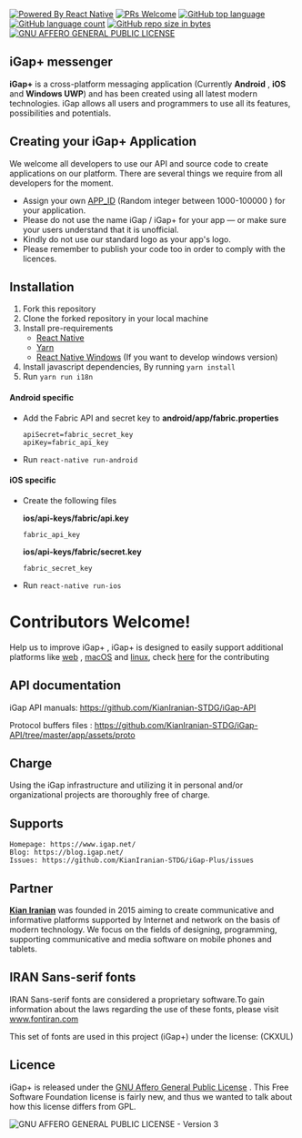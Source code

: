 [![Powered By React Native](https://img.shields.io/badge/PoweredBy-ReactNative-blue.svg)](https://facebook.github.io/react-native/)
[![PRs Welcome](https://img.shields.io/badge/PRs-welcome-brightgreen.svg)](https://github.com/KianIranian-STDG/iGap-Plus/pulls)
[![GitHub top language](https://img.shields.io/github/languages/top/RooyeKhat-Media/iGap-Plus.svg)](#)
[![GitHub language count](https://img.shields.io/github/languages/count/RooyeKhat-Media/iGap-Plus.svg)](#)
[![GitHub repo size in bytes](https://img.shields.io/github/repo-size/RooyeKhat-Media/iGap-Plus.svg)](#)
[![GNU AFFERO GENERAL PUBLIC LICENSE](https://img.shields.io/github/license/RooyeKhat-Media/iGap-Plus.svg)](LICENSE)

## iGap+ messenger
**iGap+** is a cross-platform messaging application (Currently **Android** , **iOS** and **Windows UWP**) and has been created using all latest modern technologies. iGap allows all users and programmers to use all its features, possibilities and potentials.

## Creating your iGap+ Application
We welcome all developers to use our API and source code to create applications on our platform. There are several things we require from all developers for the moment.

* Assign your own [APP_ID](https://github.com/KianIranian-STDG/iGap-Plus/blob/master/src/constants/configs.js#L6) (Random integer between 1000-100000 ) for your application.
* Please do not use the name iGap / iGap+ for your app — or make sure your users understand that it is unofficial.
* Kindly do not use our standard logo as your app's logo.
* Please remember to publish your code too in order to comply with the licences.

## Installation
1. Fork this repository
2. Clone the forked repository in your local machine
3. Install pre-requirements
   * [React Native](https://facebook.github.io/react-native/docs/getting-started.html)
   * [Yarn](https://yarnpkg.com/lang/en/docs/install)
   * [React Native Windows](https://github.com/Microsoft/react-native-windows/blob/master/docs/GettingStarted.md) (If you want to develop windows version)
4. Install javascript dependencies, By running `yarn install`
5. Run `yarn run i18n`

#### Android specific
* Add the Fabric API and secret key to **android/app/fabric.properties**
    ```
    apiSecret=fabric_secret_key
    apiKey=fabric_api_key
    ```
* Run `react-native run-android`

#### iOS specific
* Create the following files

    **ios/api-keys/fabric/api.key**
    ```
    fabric_api_key
    ```
    
    **ios/api-keys/fabric/secret.key**
    ```
    fabric_secret_key
    ```
* Run `react-native run-ios`

# Contributors Welcome!
Help us to improve iGap+ , iGap+ is designed to easily support additional platforms like [web](https://github.com/necolas/react-native-web) , [macOS](https://github.com/ptmt/react-native-macos) and [linux](https://github.com/status-im/react-native-desktop), check [here](https://github.com/KianIranian-STDG/iGap-Plus/labels/contributors-welcome) for the contributing  

## API documentation
iGap API manuals: https://github.com/KianIranian-STDG/iGap-API

Protocol buffers files : https://github.com/KianIranian-STDG/iGap-API/tree/master/app/assets/proto


## Charge
Using the iGap infrastructure and utilizing it in personal and/or organizational projects are thoroughly free of charge.

## Supports

    Homepage: https://www.igap.net/
    Blog: https://blog.igap.net/
    Issues: https://github.com/KianIranian-STDG/iGap-Plus/issues

## Partner
**[Kian Iranian](https://www.kianiranian.com)** was founded in 2015 aiming to create communicative and informative platforms supported by Internet and network on the basis of modern technology. We focus on the fields of designing, programming, supporting communicative and media software on mobile phones and tablets.

## IRAN Sans-serif fonts
IRAN Sans-serif fonts are considered a proprietary software.To gain information about the laws regarding the use of these fonts, please visit www.fontiran.com 

This set of fonts are used in this project (iGap+) under the license: (CKXUL)

## Licence
iGap+ is released under the [GNU Affero General Public License](LICENSE) . This Free Software Foundation license is fairly new, and thus we wanted to talk about how this license differs from GPL.

![GNU AFFERO GENERAL PUBLIC LICENSE - Version 3](https://www.gnu.org/graphics/agplv3-88x31.png)
